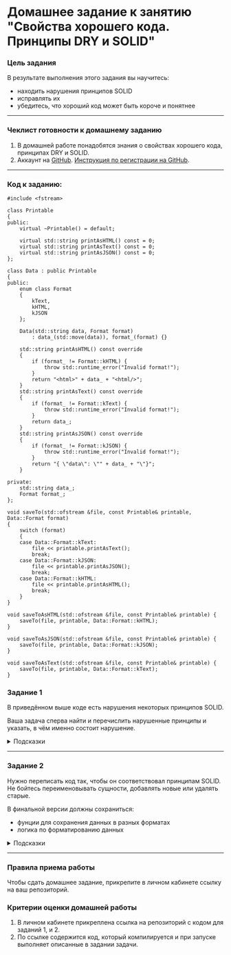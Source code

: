 # Домашнее задание к занятию "Свойства хорошего кода. Принципы DRY и SOLID"

### Цель задания

В результате выполнения этого задания вы научитесь:

- находить нарушения принципов SOLID
- исправлять их
- убедитесь, что хороший код может быть короче и понятнее

---

### Чеклист готовности к домашнему заданию

1. В домашней работе понадобятся знания о свойствах хорошего кода, принципах DRY и SOLID.
2. Аккаунт на [GitHub](https://github.com/). [Инструкция по регистрации на GitHub](https://github.com/netology-code/cppm-homeworks/tree/main/common/sign%20up).

------

### Код к заданию:

```
#include <fstream>

class Printable
{
public:
    virtual ~Printable() = default;

    virtual std::string printAsHTML() const = 0;
    virtual std::string printAsText() const = 0;
    virtual std::string printAsJSON() const = 0;
};

class Data : public Printable
{
public:
    enum class Format
    {
        kText,
        kHTML,
        kJSON
    };

    Data(std::string data, Format format)
        : data_(std::move(data)), format_(format) {}

    std::string printAsHTML() const override
    {
        if (format_ != Format::kHTML) {
            throw std::runtime_error("Invalid format!");
        }
        return "<html>" + data_ + "<html/>";
    }
    std::string printAsText() const override
    {
        if (format_ != Format::kText) {
            throw std::runtime_error("Invalid format!");
        }
        return data_;
    }
    std::string printAsJSON() const override
    {
        if (format_ != Format::kJSON) {
            throw std::runtime_error("Invalid format!");
        }
        return "{ \"data\": \"" + data_ + "\"}";
    }

private:
    std::string data_;
    Format format_;
};

void saveTo(std::ofstream &file, const Printable& printable, Data::Format format)
{
    switch (format)
    {
    case Data::Format::kText:
        file << printable.printAsText();
        break;
    case Data::Format::kJSON:
        file << printable.printAsJSON();
        break;
    case Data::Format::kHTML:
        file << printable.printAsHTML();
        break;
    }
}

void saveToAsHTML(std::ofstream &file, const Printable& printable) {
    saveTo(file, printable, Data::Format::kHTML);
}

void saveToAsJSON(std::ofstream &file, const Printable& printable) {
    saveTo(file, printable, Data::Format::kJSON);
}

void saveToAsText(std::ofstream &file, const Printable& printable) {
    saveTo(file, printable, Data::Format::kText);
}
```

### Задание 1

В приведённом выше коде есть нарушения некоторых принципов SOLID.

Ваша задача сперва найти и перечислить нарушенные принципы и указать, в чём именно состоит нарушение.

<details> 
  <summary>Подсказки</summary>
  
   В коде нарушены три принципа SOLID:
  
   - Подстановки Барбары Лисков

   - Открытости/Закрытости
  
   - Разделения интерфейса
</details>

------

### Задание 2

Нужно переписать код так, чтобы он соответствовал принципам SOLID. Не бойтесь переименовывать сущности, добавлять новые или удалять старые. 

В финальной версии должны сохраниться:
- фунции для сохранения данных в разных форматах
- логика по форматированию данных

<details> 
  <summary>Подсказки</summary>
  
  - Функция saveTo не должна ничего знать о формате данных
  
  - Попробуйте разделить интерфейс Printable на несколько более специализированных интерфейсов
  
  - Класс Data могут наследовать несколько потомков в зависимости от формата данных
</details>


------

### Правила приема работы

Чтобы сдать домашнее задание, прикрепите в личном кабинете ссылку на ваш репозиторий.

### Критерии оценки домашней работы

1. В личном кабинете прикреплена ссылка на репозиторий с кодом для заданий 1, и 2.
2. По ссылке содержится код, который компилируется и при запуске выполняет описанные в задании задачи.
